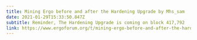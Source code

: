 ```yaml
---
title: Mining Ergo before and after the Hardening Upgrade by Mhs_sam
date: 2021-01-29T15:33:50.847Z
subtitle: Reminder, The Hardening Upgrade is coming on block 417,792
link: https://www.ergoforum.org/t/mining-ergo-before-and-after-the-hardening-upgrade-by-mhs-sam/572
---
```

